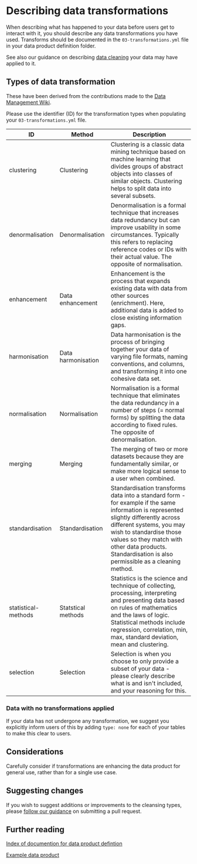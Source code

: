 # Describing data transformations

When describing what has happened to your data before users get to interact with it, you should describe any data transformations you have used. Transforms should be documented in the `03-transformations.yml` file in your data product definition folder.

See also our guidance on describing [data cleaning](./cleansing-definitions.md) your data may have applied to it.

## Types of data transformation

These have been derived from the contributions made to the [Data Management Wiki](https://datamanagement.wiki/data_quality_management_system/data_cleansing). <!--Some of these contain US spellings - we also accept the UK equivalent (for example "normalisation" and "normalization" are both accepted).-->

Please use the identifier (ID) for the transformation types when populating your `03-transformations.yml` file.

| ID                  | Method             | Description                                                                                                                                                                                                                                                                                         |
| ------------------- | ------------------ | --------------------------------------------------------------------------------------------------------------------------------------------------------------------------------------------------------------------------------------------------------------------------------------------------- |
| clustering          | Clustering         | Clustering is a classic data mining technique based on machine learning that divides ​groups of abstract objects into classes of similar objects. Clustering helps to split data into several subsets.                                                                                              |
| denormalisation     | Denormalisation    | Denormalisation is a formal technique that increases data redundancy but can improve usability in some circumstances. Typically this refers to replacing reference codes or IDs with their actual value. The opposite of normalisation.                                                             |
| enhancement         | Data enhancement   | Enhancement is the process that expands existing data with data from other sources (enrichment). Here, additional data is added to close existing information gaps.                                                                                                                                 |
| harmonisation       | Data harmonisation | Data harmonisation is the process of bringing together your data of varying file formats, naming conventions, and columns, and transforming it into one cohesive data set.                                                                                                                          |
| normalisation       | Normalisation      | Normalisation is a formal technique that eliminates the data redundancy in a number of steps (= normal forms) by splitting the data according to fixed rules. The opposite of denormalisation.                                                                                                      |
| merging             | Merging            | The merging of two or more datasets because they are fundamentally similar, or make more logical sense to a user when combined.                                                                                                                                                                     |
| standardisation     | Standardisation    | Standardisation transforms data into a standard form - for example if the same information is represented slightly differently across different systems, you may wish to standardise those values so they match with other data products. Standardisation is also permissible as a cleaning method. |
| statistical-methods | Statstical methods | Statistics is the science and technique of collecting, processing, interpreting and presenting data based on rules of mathematics and the laws of logic. Statistical methods include regression, correlation, min, max, standard deviation, mean and clustering.                                    |
| selection           | Selection          | Selection is when you choose to only provide a subset of your data - please clearly describe what is and isn't included, and your reasoning for this.                                                                                                                                               |

### Data with no transformations applied

If your data has not undergone any transformation, we suggest you explicitly inform users of this by adding `type: none` for each of your tables to make this clear to users.

## Considerations

Carefully consider if transformations are enhancing the data product for general use, rather than for a single use case.

<!--## Template generation

Our roadmap contains plans for tools to aid in template generation - for example generating a skeleton `03-transformations.yml` given a `02-data-dictionary.yml` as input.-->

## Suggesting changes

If you wish to suggest additions or improvements to the cleansing types, please [follow our guidance](https://github.com/ministryofjustice/data-platform-products) on submitting a pull request.

## Further reading

[Index of documention for data product defintion](../README.md#defining-a-data-product)

[Example data product](../_example/)
